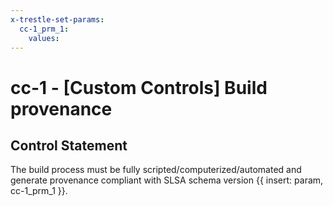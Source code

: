 ```yaml
---
x-trestle-set-params:
  cc-1_prm_1:
    values:
---
```


# cc-1 - \[Custom Controls\] Build provenance

## Control Statement

The build process must be fully scripted/computerized/automated and generate provenance compliant with SLSA schema version {{ insert: param, cc-1_prm_1 }}.
